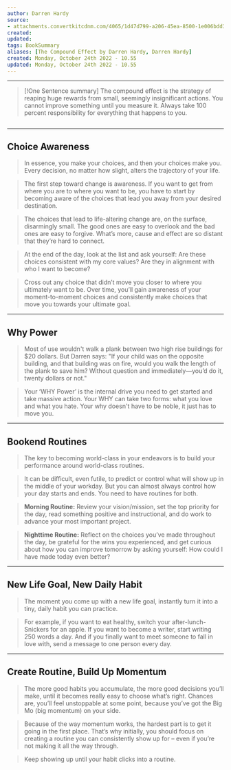 ```yaml
---
author: Darren Hardy
source:
- attachments.convertkitcdnm.com/4065/1d47d799-a206-45ea-8500-1e006bdd35b2/The%20Compound%20Effect.pdf
created:
updated:
tags: BookSummary
aliases: [The Compound Effect by Darren Hardy, Darren Hardy]
created: Monday, October 24th 2022 - 10.55
updated: Monday, October 24th 2022 - 10.55
---
```

***
> [!One Sentence summary]
> The compound effect is the strategy of reaping huge rewards from small, seemingly insignificant actions. You cannot improve something until you measure it. Always take 100 percent responsibility for everything that happens to you.
```toc
```
---
Choice Awareness
---
>In essence, you make your choices, and then your choices make you. Every decision, no matter how slight, alters the trajectory of your life.

> The first step toward change is awareness. If you want to get from where you are to where you want to be, you have to start by becoming aware of the choices that lead you away from your desired destination.

>The choices that lead to life-altering change are, on the surface, disarmingly small. The good ones are easy to overlook and the bad ones are easy to forgive. What’s more, cause and effect are so distant that they’re hard to connect.

>At the end of the day, look at the list and ask yourself: Are these choices consistent with my core values? Are they in alignment with who I want to become?

>Cross out any choice that didn’t move you closer to where you ultimately want to be. Over time, you’ll gain awareness of your moment-to-moment choices and consistently make choices that move you towards your ultimate goal.

---
Why Power
---
> Most of use wouldn't walk a plank between two high rise buildings for $20 dollars. But Darren says: "If your child was on the opposite building, and that building was on fire, would you walk the length of the plank to save him? Without question and immediately—you’d do it, twenty dollars or not."

>Your ‘WHY Power’ is the internal drive you need to get started and take massive action. Your WHY can take two forms: what you love and what you hate. Your why doesn't have to be noble, it just has to move you.

---
Bookend Routines
---
> The key to becoming world-class in your endeavors is to build your performance around world-class routines.

> It can be difficult, even futile, to predict or control what will show up in the middle of your workday. But you can almost always control how your day starts and ends. You need to have routines for both.

>**Morning Routine:** Review your vision/mission, set the top priority for the day, read something positive and instructional, and do work to advance your most important project.

>**Nighttime Routine:** Reflect on the choices you’ve made throughout the day, be grateful for the wins you experienced, and get curious about how you can improve tomorrow by asking yourself: How could I have made today even better? 

---
New Life Goal, New Daily Habit
---
> The moment you come up with a new life goal, instantly turn it into a tiny, daily habit you can practice.

>For example, if you want to eat healthy, switch your after-lunch-Snickers for an apple. If you want to become a writer, start writing 250 words a day. And if you finally want to meet someone to fall in love with, send a message to one person every day.

---
Create Routine, Build Up Momentum
---
>The more good habits you accumulate, the more good decisions you’ll make, until it becomes really easy to choose what’s right. Chances are, you’ll feel unstoppable at some point, because you’ve got the Big Mo (big momentum) on your side.

>Because of the way momentum works, the hardest part is to get it going in the first place. That’s why initially, you should focus on creating a routine you can consistently show up for – even if you’re not making it all the way through.

>Keep showing up until your habit clicks into a routine.

